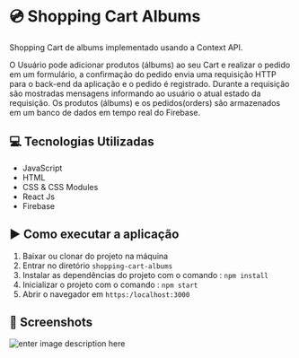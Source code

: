 
# 💿 Shopping Cart Albums
Shopping Cart de albums implementado usando a Context API. 

O Usuário pode adicionar produtos (álbums) ao seu Cart e realizar o pedido em um formulário, a confirmação do pedido envia uma requisição HTTP para o back-end da aplicação e o pedido é registrado. Durante a requisição são mostradas mensagens informando ao usuário o atual estado da requisição. Os produtos (álbums) e os pedidos(orders) são armazenados em um banco de dados em tempo real do Firebase. 

## 💻 Tecnologias Utilizadas

- JavaScript
- HTML
- CSS & CSS Modules
- React Js
- Firebase

## ▶️ Como executar a aplicação

1.  Baixar ou clonar do projeto na máquina
2.  Entrar no diretório `shopping-cart-albums`
3.  Instalar as dependências do projeto com o comando : `npm install`
4.  Inicializar o projeto com o comando : `npm start`
5.  Abrir o navegador em `https:/localhost:3000`

## 📸 Screenshots

![enter image description here](https://i.ibb.co/phWJNhG/Shopping-Cart-Albums.png)
